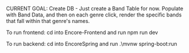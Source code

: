 CURRENT GOAL: Create DB - Just create a Band Table for now. Populate with Band Data, and then on each genre click, render the specific bands that fall within that genre's names.







To run frontend:
cd into Encore-Frontend and run npm run dev

To run backend:
cd into EncoreSpring and run .\mvnw spring-boot:run